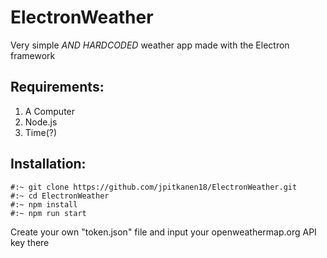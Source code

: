 # ElectronWeather

Very simple _AND HARDCODED_ weather app made with the Electron framework

## Requirements:
1. A Computer
3. Node.js
4. Time(?)

## Installation:
<pre><code>#:~ git clone https://github.com/jpitkanen18/ElectronWeather.git
#:~ cd ElectronWeather
#:~ npm install
#:~ npm run start
</code></pre>
Create your own "token.json" file and input your openweathermap.org API key there

